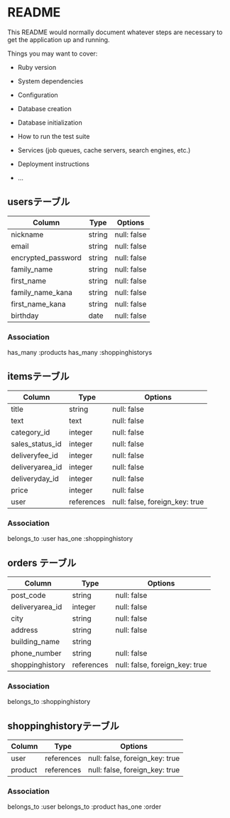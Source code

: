 # README

This README would normally document whatever steps are necessary to get the
application up and running.

Things you may want to cover:

* Ruby version

* System dependencies

* Configuration

* Database creation

* Database initialization

* How to run the test suite

* Services (job queues, cache servers, search engines, etc.)

* Deployment instructions

* ...

## usersテーブル
|Column|Type|Options|
|------|----|-------|
| nickname         | string  | null: false |
| email            | string  | null: false |
| encrypted_password | string  | null: false |
| family_name        | string  | null: false |
| first_name       | string  | null: false |
| family_name_kana   | string  | null: false |
| first_name_kana  | string  | null: false |
| birthday         | date | null: false |

### Association
 has_many :products
 has_many :shoppinghistorys

## itemsテーブル
|Column|Type|Options|
|------|----|-------|
| title | string | null: false |
| text | text | null: false |
| category_id | integer | null: false |
| sales_status_id | integer | null: false |
| deliveryfee_id | integer | null: false |
| deliveryarea_id | integer | null: false  |
| deliveryday_id | integer | null: false |
| price | integer | null: false |
| user | references | null: false, foreign_key: true |

### Association
belongs_to :user
has_one :shoppinghistory

## orders テーブル
|Column|Type|Options|
|------|----|-------|
| post_code | string | null: false|
| deliveryarea_id | integer | null: false|
| city | string | null: false|
| address | string | null: false|
| building_name | string |      |
| phone_number | string | null: false|
| shoppinghistory | references | null: false, foreign_key: true |

### Association
 belongs_to :shoppinghistory

 ## shoppinghistoryテーブル
|Column|Type|Options|
|------|----|-------|
| user | references | null: false, foreign_key: true |
| product | references | null: false, foreign_key: true |

### Association
belongs_to :user
belongs_to :product
has_one :order